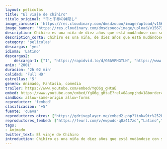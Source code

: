 ```yaml
---
layout: peliculas
title: "El viaje de chihiro"
titulo_original: "千と千尋の神隠し"
image_carousel: 'https://res.cloudinary.com/dmsdzouoo/image/upload/v1567295018/chihiro-min_cmrmqe.jpg'
image_banner: 'https://res.cloudinary.com/dmsdzouoo/image/upload/v1567295019/el-viaje-de-chihiro-se-estrenara-en-china-min_qqi4ye.jpg'
description: Chihiro es una niña de diez años que está mudándose con sus padres a un nuevo hogar. Por el camino, la familia se topa con un enorme edificio rojo en cuyo centro se abre un largo túnel. Al otro lado del pasadizo se dibuja una ciudad fantasma. En el restaurante abandonado de esta ciudad, los padres de Chihiro encuentran una gran variedad de platos deliciosos y deciden quedarse a comer, pero, al probar bocado, se transforman en cerdos. Presa del pánico, Chihiro huye y empieza a desmaterializarse poco a poco. El enigmático Haku le explicará el funcionamiento del universo en el que ha caído. Para salvar a sus padres, la niña tendrá que enfrentarse a la terrible Yubaba, que tiene el aspecto de una arpía diabólica.
description_corta: Chihiro es una niña, de diez años que está mudándose con sus padres a un nuevo hogar. Por el camino, la familia se topa con un enorme edificio rojo en cuyo centro se abre un largo túnel. Al otro lado del pasadizo se dibuja una ciudad fantasma. En el restaurante abandonado de...
category: 'peliculas'
descargas: 'yes'
idioma: 'Latino'
descargas2:
    descarga-1: ["1", "https://rapidvid.to/d/G6AVPHGTLN", "https://www.google.com/s2/favicons?domain=openload.co","OpenLoad","https://res.cloudinary.com/imbriitneysam/image/upload/v1541473684/mexico.png", "Latino", "Full HD"]
anio: '2001'
duracion: '2h 02 min'
calidad: 'Full HD'
estrellas: '5'
genero: Animado, Fantasia, comedia
trailer: https://www.youtube.com/embed/YgO6g_gHtaE
embed: https://www.youtube.com/embed/YgO6g_gHtaE?rel=0&amp;hd=1&border=0&wmode=opaque&enablejsapi=1&modestbranding=1&controls=1&showinfo=1
sandbox: allow-same-origin allow-forms
reproductor: 'fembed'
clasificacion: '+5'
fuente: 'cueva'
reproductores_otros: ["https://gdriveplayer.me/embed2.php?link=9tr%252FIcd6BKGYqquyFlaeGQdNCzJbUq0naShq%252FnptL5p1KWY9M5EkHY7WihhEYUnztgQhLaIPm%252BF7TINfkJG4ne8iGYX2IRZ6y%252FXei3PWFVqf4%252F1DzciN22WAJEA1lFgNZxqQqMy4H0evBW5VUbcISOk1%252FraxNqbkGwiNx%252BdNfqOWSq8ovyRm%252FYdWdGQdQ0AP%252FTtauDJh3nlR38wXka4ncH","Latino","https://peli.peliculask.site/e/mNwmiV4El5bmhBh/","Latino","https://mstream.space/tsdotuej6ddu","Latino"]
reproductores_fembed: ["https://feurl.com/v/ewpwdc-q0z417zd","Latino","https://animekao.xyz/v/05oljm1ln96","Latino","https://jplayer.club/v/n-e18i2qq4p460p","Latino"]
tags:
- Animado
twitter_text: El viaje de Chihiro
introduction: Chihiro es una niña de diez años que está mudándose con sus padres a un nuevo hogar. Por el camino, la familia se topa con un enorme edificio rojo en cuyo centro se abre un largo túnel. Al otro lado del pasadizo se dibuja una ciudad fantasma. En el restaurante abandonado de...
---
```












